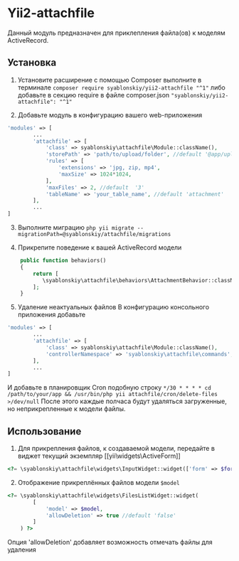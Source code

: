 # Yii2-attachfile
Данный модуль предназначен для приклепления файла(ов) к моделям ActiveRecord.
## Установка
1. Установите расширение с помощью Composer
выполните в терминале
`composer require syablonskiy/yii2-attachfile "^1"`
либо добавьте в секцию require в файле composer.json
`"syablonskiy/yii2-attachfile": "^1"`

2. Добавьте модуль в конфигурацию вашего web-приложения
```php
'modules' => [
        ...
        'attachfile' => [
            'class' => syablonskiy\attachfile\Module::className(),
            'storePath' => 'path/to/upload/folder', //default '@app/uploads'
            'rules' => [
                'extensions' => 'jpg, zip, mp4',
                'maxSize' => 1024*1024,
            ],
            'maxFiles' => 2, //default  '3'
            'tableName' => 'your_table_name', //default 'attachment'
        ],
        ...
]
```
3. Выполните миграцию
`php yii migrate --migrationPath=@syablonskiy/attachfile/migrations`

4. Прикрепите поведение к вашей ActiveRecord модели
```php
    public function behaviors()
    {
        return [
           \syablonskiy\attachfile\behaviors\AttachmentBehavior::className()
        ];
    }
```
5. Удаление неактуальных файлов
В конфигурацию консольного приложения добавьте
```php
'modules' => [
        ...
        'attachfile' => [
            'class' => syablonskiy\attachfile\Module::className(),
            'controllerNamespace' => 'syablonskiy\attachfile\commands',
        ],
        ...
]
```
И добавьте в планировщик Cron подобную строку
`*/30 * * * * cd /path/to/your/app && /usr/bin/php yii attachfile/cron/delete-files >/dev/null`
После этого каждые полчаса будут удаляться загруженные, но неприкрепленные к модели файлы.

## Использование
1. Для прикрепления файлов, к создаваемой модели, передайте в виджет текущий экземпляр [[yii\widgets\ActiveForm]]
```php
<?= \syablonskiy\attachfile\widgets\InputWidget::widget(['form' => $form]) ?>
```

2. Отображение прикреплённых файлов модели `$model`
```php
<?= \syablonskiy\attachfile\widgets\FilesListWidget::widget(
        [
            'model' => $model,
            'allowDeletion' => true //default 'false'
        ]
    ) ?>
```
Опция 'allowDeletion' добавляет возможность отмечать файлы для удаления